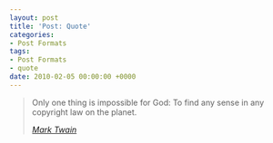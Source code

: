 ```yaml
---
layout: post
title: 'Post: Quote'
categories:
- Post Formats
tags:
- Post Formats
- quote
date: 2010-02-05 00:00:00 +0000
---
```


> Only one thing is impossible for God: To find any sense in any copyright law on the planet.
>
> <cite><a href="http://www.brainyquote.com/quotes/quotes/m/marktwain163473.html">Mark Twain</a></cite>